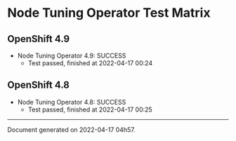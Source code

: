 
Node Tuning Operator Test Matrix
================================

OpenShift 4.9
-------------



* Node Tuning Operator 4.9: SUCCESS
  - Test passed, finished at 2022-04-17 00:24






OpenShift 4.8
-------------



* Node Tuning Operator 4.8: SUCCESS
  - Test passed, finished at 2022-04-17 00:25






---
Document generated on 2022-04-17 04h57.
